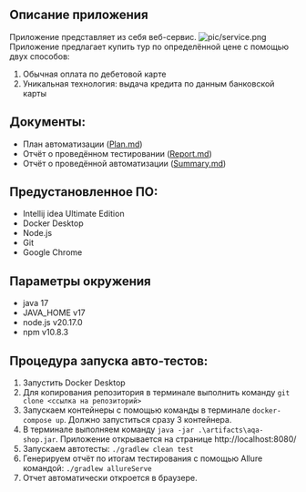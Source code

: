 ## Описание приложения

Приложение представляет из себя веб-сервис.
![pic/service.png](https://github.com/netology-code/qa-diploma/blob/master/pic/service.png)
Приложение предлагает купить тур по определённой цене с помощью двух способов:

1. Обычная оплата по дебетовой карте
2. Уникальная технология: выдача кредита по данным банковской карты

## Документы:

- План автоматизации ([Plan.md](https://github.com/realzyryan/Diplom/blob/main/Plan.md))
- Отчёт о проведённом тестировании ([Report.md](https://github.com/realzyryan/Diplom/blob/main/Report.md))
- Отчёт о проведённой автоматизации ([Summary.md](https://github.com/realzyryan/Diplom/blob/main/Summary.md))

## Предустановленное ПО:

- Intellij idea Ultimate Edition
- Docker Desktop
- Node.js
- Git
- Google Chrome

## Параметры окружения
- java 17
- JAVA_HOME v17
- node.js v20.17.0
- npm v10.8.3

## Процедура запуска авто-тестов:

1. Запустить Docker Desktop
2. Для копирования репозитория в терминале выполнить команду `git clone <ссылка на репозиторий>`
3. Запускаем контейнеры с помощью команды в терминале `docker-compose up`. Должно запуститься сразу 3 контейнера.
4. В терминале выполняем команду `java -jar .\artifacts\aqa-shop.jar`. Приложение открывается на
   странице http://localhost:8080/
5. Запускаем автотесты: `./gradlew clean test`
6. Генерируем отчёт по итогам тестирования с помощью Allure командой: `./gradlew allureServe`
7. Отчет автоматически откроется в браузере.

